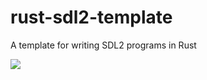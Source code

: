 # rust-sdl2-template

A template for writing SDL2 programs in Rust

![](.resources/rust-sdl2-demo.gif)
